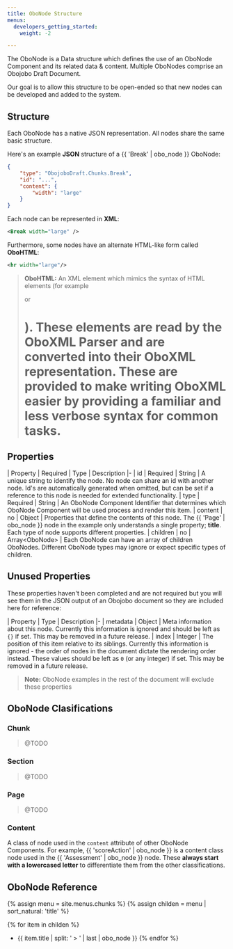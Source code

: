 ```yaml
---
title: OboNode Structure
menus:
  developers_getting_started:
    weight: -2

---
```


The OboNode is a Data structure which defines the use of an OboNode Component and its related data & content. Multiple OboNodes comprise an Obojobo Draft Document.

Our goal is to allow this structure to be open-ended so that new nodes can be developed and added to the system.

## Structure

Each OboNode has a native JSON representation.  All nodes share the same basic structure.

Here's an example **JSON** structure of a {{ 'Break' | obo_node }} OboNode:

```json
{
	"type": "ObojoboDraft.Chunks.Break",
	"id": "...",
	"content": {
		"width": "large"
	}
}
```

Each node can be represented in **XML**:

```xml
<Break width="large" />
```

Furthermore, some nodes have an alternate HTML-like form called **OboHTML**:

```xml
<hr width="large"/>
```

> **OboHTML:** An XML element which mimics the syntax of HTML elements (for example <p> or <h1>). These elements are read by the OboXML Parser and are converted into their OboXML representation. These are provided to make writing OboXML easier by providing a familiar and less verbose syntax for common tasks.

## Properties


| Property | Required | Type | Description
|-
| id | Required | String | A unique string to identify the node. No node can share an id with another node. Id's are automatically generated when omitted, but can be set if a reference to this node is needed for extended functionality.
| type | Required | String | An OboNode Component Identifier that determines which OboNode Component will be used process and render this item.
| content | no | Object | Properties that define the contents of this node. The {{ 'Page' | obo_node }} node in the example only understands a single property; **title**. Each type of node supports different properties.
| children | no | Array\<OboNode> | Each OboNode can have an array of children OboNodes. Different OboNode types may ignore or expect specific types of children.

## Unused Properties

These properties haven't been completed and are not required but you will see them in the JSON output of an Obojobo document so they are included here for reference:

| Property | Type | Description
|-
| metadata | Object | Meta information about this node. Currently this information is ignored and should be left as `{}` if set. This may be removed in a future release.
| index  | Integer | The position of this item relative to its siblings. Currently this information is ignored - the order of nodes in the document dictate the rendering order instead. These values should be left as `0` (or any integer) if set. This may be removed in a future release.

> **Note:** OboNode examples in the rest of the document will exclude these properties

## OboNode Clasifications

### Chunk

> @TODO

### Section

> @TODO

### Page

> @TODO

### Content

A class of node used in the `content` attribute of other OboNode Components. For example, {{ 'scoreAction' | obo_node }} is a content class node used in the {{ 'Assessment' | obo_node }} node. These **always start with a lowercased letter** to differentiate them from the other classifications.

## OboNode Reference

{% assign menu = site.menus.chunks %}
{% assign childen = menu | sort_natural: 'title' %}

{% for item in childen %}
* {{ item.title | split: ' > ' | last | obo_node }}
{% endfor %}
